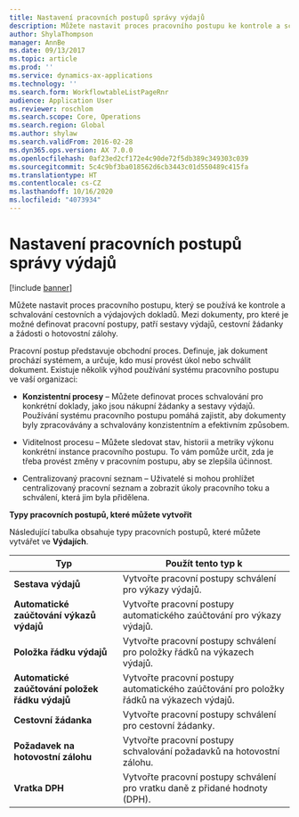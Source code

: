 ```yaml
---
title: Nastavení pracovních postupů správy výdajů
description: Můžete nastavit proces pracovního postupu ke kontrole a schvalování cestovních a výdajových dokladů.
author: ShylaThompson
manager: AnnBe
ms.date: 09/13/2017
ms.topic: article
ms.prod: ''
ms.service: dynamics-ax-applications
ms.technology: ''
ms.search.form: WorkflowtableListPageRnr
audience: Application User
ms.reviewer: roschlom
ms.search.scope: Core, Operations
ms.search.region: Global
ms.author: shylaw
ms.search.validFrom: 2016-02-28
ms.dyn365.ops.version: AX 7.0.0
ms.openlocfilehash: 0af23ed2cf172e4c90de72f5db389c349303c039
ms.sourcegitcommit: 5c4c9bf3ba018562d6cb3443c01d550489c415fa
ms.translationtype: HT
ms.contentlocale: cs-CZ
ms.lasthandoff: 10/16/2020
ms.locfileid: "4073934"
---
```

# <a name="set-up-expense-management-workflows"></a>Nastavení pracovních postupů správy výdajů

[!include [banner](../includes/banner.md)]

Můžete nastavit proces pracovního postupu, který se používá ke kontrole a schvalování cestovních a výdajových dokladů. Mezi dokumenty, pro které je možné definovat pracovní postupy, patří sestavy výdajů, cestovní žádanky a žádosti o hotovostní zálohy.

Pracovní postup představuje obchodní proces. Definuje, jak dokument prochází systémem, a určuje, kdo musí provést úkol nebo schválit dokument. Existuje několik výhod používání systému pracovního postupu ve vaší organizaci:

-   **Konzistentní procesy** – Můžete definovat proces schvalování pro konkrétní doklady, jako jsou nákupní žádanky a sestavy výdajů. Používání systému pracovního postupu pomáhá zajistit, aby dokumenty byly zpracovávány a schvalovány konzistentním a efektivním způsobem.

-   Viditelnost procesu – Můžete sledovat stav, historii a metriky výkonu konkrétní instance pracovního postupu. To vám pomůže určit, zda je třeba provést změny v pracovním postupu, aby se zlepšila účinnost.

-   Centralizovaný pracovní seznam – Uživatelé si mohou prohlížet centralizovaný pracovní seznam a zobrazit úkoly pracovního toku a schválení, která jim byla přidělena. 

**Typy pracovních postupů, které můžete vytvořit**

Následující tabulka obsahuje typy pracovních postupů, které můžete vytvářet ve **Výdajích**.


|              <strong>Typ</strong>              |                   <strong>Použít tento typ k</strong>                   |
|-------------------------------------------------|-----------------------------------------------------------------------|
|         <strong>Sestava výdajů</strong>         |            Vytvořte pracovní postupy schválení pro výkazy výdajů.             |
|  <strong>Automatické zaúčtování výkazů výdajů</strong>   |        Vytvořte pracovní postupy automatického zaúčtování pro výkazy výdajů.        |
|       <strong>Položka řádku výdajů</strong>        |     Vytvořte pracovní postupy schválení pro položky řádků na výkazech výdajů.      |
| <strong>Automatické zaúčtování položek řádku výdajů</strong> | Vytvořte pracovní postupy automatického zaúčtování pro položky řádků na výkazech výdajů. |
|       <strong>Cestovní žádanka</strong>       |          Vytvořte pracovní postupy schválení pro cestovní žádanky.           |
|      <strong>Požadavek na hotovostní zálohu</strong>      |         Vytvořte pracovní postupy schvalování požadavků na hotovostní zálohu.          |
|        <strong>Vratka DPH</strong>        | Vytvořte pracovní postupy schválení pro vratku daně z přidané hodnoty (DPH).  |

